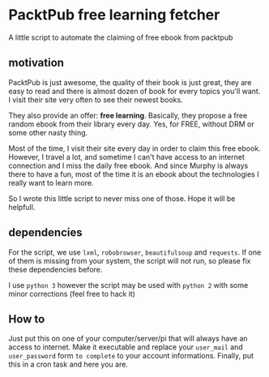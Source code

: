 # PacktPub free learning fetcher
A little script to automate the claiming of free ebook from packtpub

## motivation

PacktPub is just awesome, the quality of their book is just great, they are easy to read and there is almost dozen of book for every topics you'll want. I visit their site very often to see their newest books. 

They also provide an offer: **free learning**. Basically, they propose a free random ebook from their library every day. Yes, for FREE, without DRM or some other nasty thing. 

Most of the time, I visit their site every day in order to claim this free ebook. However, I travel a lot, and sometime I can't have access to an internet connection and I miss the daily free ebook. And since Murphy is always there to have a fun, most of the time it is an ebook about the technologies I really want to learn more. 

So I wrote this little script to never miss one of those. Hope it will be helpfull.

## dependencies

For the script, we use `lxml`, `robobrowser`, `beautifulsoup` and `requests`. If one of them is missing from your system, the script will not run, so please fix these dependencies before.

I use `python 3` however the script may be used with `python 2` with some minor corrections (feel free to hack it)

## How to

Just put this on one of your computer/server/pi that will always have an access to internet. Make it executable and replace your `user_mail` and `user_password` form `to complete` to your account informations. Finally, put this in a cron task and here you are.
